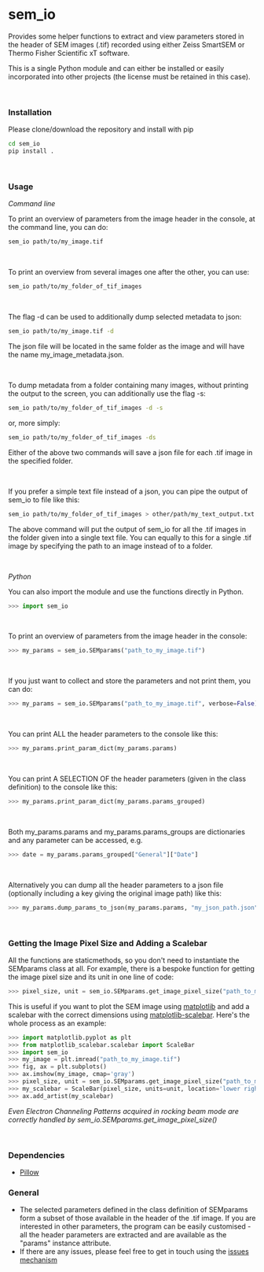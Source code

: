 # sem_io

Provides some helper functions to extract and view parameters stored in the header of SEM images (.tif) recorded using either Zeiss SmartSEM or Thermo Fisher Scientific xT software.

This is a single Python module and can either be installed or easily incorporated into other projects (the license must be retained in this case).

<BR>

### Installation

Please clone/download the repository and install with pip

```bash
cd sem_io
pip install .
```

<BR>


### Usage

*Command line*

To print an overview of parameters from the image header in the console, at the command line, you can do:

```bash
sem_io path/to/my_image.tif
```

<BR>

To print an overview from several images one after the other, you can use:

```bash
sem_io path/to/my_folder_of_tif_images
```

<BR>

The flag -d can be used to additionally dump selected metadata to json:

```bash
sem_io path/to/my_image.tif -d
```

The json file will be located in the same folder as the image and will have the name my_image_metadata.json.

<BR>

To dump metadata from a folder containing many images, without printing the output to the screen,
you can additionally use the flag -s:

```bash
sem_io path/to/my_folder_of_tif_images -d -s
```

or, more simply:

```bash
sem_io path/to/my_folder_of_tif_images -ds
```

Either of the above two commands will save a json file for each .tif image in the specified folder.

<BR>

If you prefer a simple text file instead of a json, you can pipe the output of sem_io to file like this:

```bash
sem_io path/to/my_folder_of_tif_images > other/path/my_text_output.txt
```

The above command will put the output of sem_io for all the .tif images in the folder given into a single text file. You can equally to this for a single .tif image by specifying the path to an image instead of to a folder.

<br>

*Python*

You can also import the module and use the functions directly in Python.

```python
>>> import sem_io
```

<BR>

To print an overview of parameters from the image header in the console:

```python
>>> my_params = sem_io.SEMparams("path_to_my_image.tif")
```

<BR>


If you just want to collect and store the parameters and not print them, you can do:

```python
>>> my_params = sem_io.SEMparams("path_to_my_image.tif", verbose=False)
```

<BR>


You can print ALL the header parameters to the console like this:

```python
>>> my_params.print_param_dict(my_params.params)
```

<BR>


You can print A SELECTION OF the header parameters (given in the class definition) to the console like this:

```python
>>> my_params.print_param_dict(my_params.params_grouped)
```

<BR>


Both my_params.params and my_params.params_groups are dictionaries and any parameter can be accessed, e.g.

```python
>>> date = my_params.params_grouped["General"]["Date"]
```

<BR>


Alternatively you can dump all the header parameters to a json file (optionally including a key giving the original image path) like this:

```python
>>> my_params.dump_params_to_json(my_params.params, "my_json_path.json", image_path=my_params.img_path)
```


<BR>

### Getting the Image Pixel Size and Adding a Scalebar

All the functions are staticmethods, so you don't need to instantiate the SEMparams class at all. For example, there is a bespoke function for getting the image pixel size and its unit in one line of code:

```python
>>> pixel_size, unit = sem_io.SEMparams.get_image_pixel_size("path_to_my_image.tif")
```

This is useful if you want to plot the SEM image using [matplotlib](https://matplotlib.org/) and add a scalebar with the correct dimensions using [matplotlib-scalebar](https://github.com/ppinard/matplotlib-scalebar). Here's the whole process as an example:

```python
>>> import matplotlib.pyplot as plt
>>> from matplotlib_scalebar.scalebar import ScaleBar
>>> import sem_io
>>> my_image = plt.imread("path_to_my_image.tif")
>>> fig, ax = plt.subplots()
>>> ax.imshow(my_image, cmap='gray')
>>> pixel_size, unit = sem_io.SEMparams.get_image_pixel_size("path_to_my_image.tif")
>>> my_scalebar = ScaleBar(pixel_size, units=unit, location='lower right', scale_loc='top')
>>> ax.add_artist(my_scalebar)
```

*Even Electron Channeling Patterns acquired in rocking beam mode are correctly handled by sem_io.SEMparams.get_image_pixel_size()*

<BR>


### Dependencies

* [Pillow](https://python-pillow.org/)

### General

* The selected parameters defined in the class definition of SEMparams form a subset of those available in the header of the .tif image. If you are interested in other parameters, the program can be easily customised - all the header parameters are extracted and are available as the "params" instance attribute.
* If there are any issues, please feel free to get in touch using the [issues mechanism](https://github.com/tgwoodcock/sem_io/issues)
